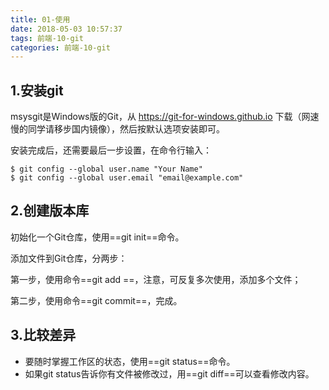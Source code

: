 ```yaml
---
title: 01-使用
date: 2018-05-03 10:57:37
tags: 前端-10-git
categories: 前端-10-git
---
```

## 1.安装git
msysgit是Windows版的Git，从 https://git-for-windows.github.io 下载（网速慢的同学请移步国内镜像），然后按默认选项安装即可。

安装完成后，还需要最后一步设置，在命令行输入：


```
$ git config --global user.name "Your Name"
$ git config --global user.email "email@example.com"
```

## 2.创建版本库
初始化一个Git仓库，使用==git init==命令。

添加文件到Git仓库，分两步：

第一步，使用命令==git add <file>==，注意，可反复多次使用，添加多个文件；

第二步，使用命令==git commit==，完成。

## 3.比较差异

- 要随时掌握工作区的状态，使用==git status==命令。
- 如果git status告诉你有文件被修改过，用==git diff==可以查看修改内容。

